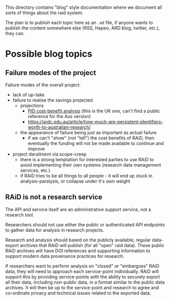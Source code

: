 This directory contains "blog" style documentation where we document all sorts
of things about the raid system.

The plan is to publish each topic here as an `.md` file, if anyone wants to
publish the content somewhere else (RSS, Hapeo, ARD blog, twitter, etc.), they
can.


# Possible blog topics


## Failure modes of the project

Failure modes of the overall project:
* lack of up-take
* failure to realise the savings projected 
  * projections
    * [PID cost-benefit analysis](https://doi.org/10.5281/zenodo.7356219)
    (this is the UK one, can't find a public reference for the Aus version)
    * https://ardc.edu.au/article/how-much-are-persistent-identifiers-worth-to-australian-research/
  * the appearance of failure being just as important as actual failure
    * if we can't "show" (not "tell") the cost benefits of RAiD, then 
      eventually the funding will not be made available to continue and improve
* project derailment via scope-creep
  * there is a strong temptation for interested parties to use RAiD to avoid 
  implementing their own systems (research data management services, etc.)
  * if RAiD tries to be all things to all people - it will end up stuck in 
    analysis-paralysis, or collapse under it's own weight


## RAiD is not a research service

The API and service itself are an administrative support service, not a 
research tool.

Researchers should not use either the public or authenticated API endpoints to 
gather data for analysis in research projects.

Research and analysis should based on the publicly available, regular 
data-export archives that RAiD will publish (for all "open" raid data).
These public RAiD archives will have DOI references and supporting 
information to support modern data provenance practices for research.

If researchers want to perform analysis on "closed" or "embargoes" RAiD data,
they will need to approach each service-point individually.  RAiD will support
this by providing service-points with the ability to securely export all their 
data, including non-public data, in a format similar to the public data 
archives.  It will then be up to the service-point and research to agree and
co-ordinate privacy and technical issues related to the exported data. 
